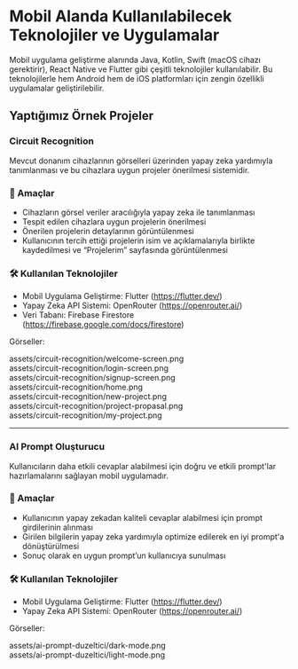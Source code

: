 # Mobil Alanda Kullanılabilecek Teknolojiler ve Uygulamalar

Mobil uygulama geliştirme alanında Java, Kotlin, Swift (macOS cihazı gerektirir), React Native ve Flutter gibi çeşitli teknolojiler kullanılabilir. Bu teknolojilerle hem Android hem de iOS platformları için zengin özellikli uygulamalar geliştirilebilir.

## Yaptığımız Örnek Projeler

### Circuit Recognition

Mevcut donanım cihazlarının görselleri üzerinden yapay zeka yardımıyla tanımlanması ve bu cihazlara uygun projeler önerilmesi sistemidir.

### 🚀 Amaçlar

- Cihazların görsel veriler aracılığıyla yapay zeka ile tanımlanması  
- Tespit edilen cihazlara uygun projelerin önerilmesi  
- Önerilen projelerin detaylarının görüntülenmesi  
- Kullanıcının tercih ettiği projelerin isim ve açıklamalarıyla birlikte kaydedilmesi ve “Projelerim” sayfasında görüntülenmesi

### 🛠 Kullanılan Teknolojiler

- Mobil Uygulama Geliştirme: Flutter (https://flutter.dev/)
- Yapay Zeka API Sistemi: OpenRouter (https://openrouter.ai/)
- Veri Tabanı: Firebase Firestore (https://firebase.google.com/docs/firestore)

Görseller:

assets/circuit-recognition/welcome-screen.png  
assets/circuit-recognition/login-screen.png  
assets/circuit-recognition/signup-screen.png  
assets/circuit-recognition/home.png  
assets/circuit-recognition/new-project.png  
assets/circuit-recognition/project-propasal.png  
assets/circuit-recognition/my-project.png

---

### AI Prompt Oluşturucu

Kullanıcıların daha etkili cevaplar alabilmesi için doğru ve etkili prompt'lar hazırlamalarını sağlayan mobil uygulamadır.

### 🚀 Amaçlar

- Kullanıcının yapay zekadan kaliteli cevaplar alabilmesi için prompt girdilerinin alınması  
- Girilen bilgilerin yapay zeka yardımıyla optimize edilerek en iyi prompt'a dönüştürülmesi  
- Sonuç olarak en uygun prompt’un kullanıcıya sunulması

### 🛠 Kullanılan Teknolojiler

- Mobil Uygulama Geliştirme: Flutter (https://flutter.dev/)
- Yapay Zeka API Sistemi: OpenRouter (https://openrouter.ai/)

Görseller:

assets/ai-prompt-duzeltici/dark-mode.png  
assets/ai-prompt-duzeltici/light-mode.png

